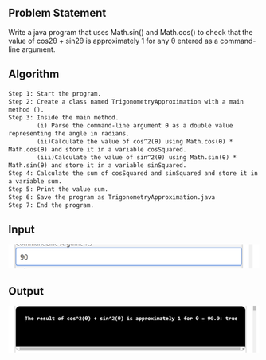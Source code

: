 ## Problem Statement

Write a java program that uses Math.sin() and Math.cos() to check that the value of cos2θ + sin2θ is approximately 1 for any θ entered as a command-line argument. 

## Algorithm

    Step 1: Start the program.
    Step 2: Create a class named TrigonometryApproximation with a main method ().
    Step 3: Inside the main method.
            (i) Parse the command-line argument θ as a double value representing the angle in radians.
            (ii)Calculate the value of cos^2(θ) using Math.cos(θ) * Math.cos(θ) and store it in a variable cosSquared.
            (iii)Calculate the value of sin^2(θ) using Math.sin(θ) * Math.sin(θ) and store it in a variable sinSquared.
    Step 4: Calculate the sum of cosSquared and sinSquared and store it in a variable sum.
    Step 5: Print the value sum.
    Step 6: Save the program as TrigonometryApproximation.java
    Step 7: End the program.

   ## Input
      
   ![Alt text](image-4.png)

   ## Output
   
   ![Alt text](image-5.png)